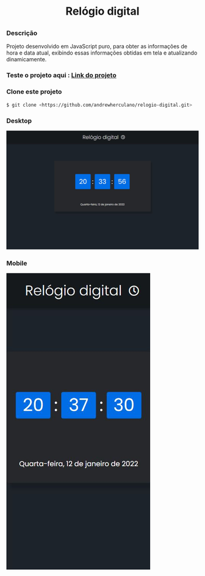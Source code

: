 <h1 align="center">Relógio digital</h1>

##

### Descrição
<p>Projeto desenvolvido em JavaScript puro, para obter as informações de hora e data atual, exibindo essas informações obtidas em tela e atualizando dinamicamente.</p>

### Teste o projeto aqui : [Link do projeto](https://relogiodigitaldev.netlify.app/)

### Clone este projeto
```bash
$ git clone <https://github.com/andrewherculano/relogio-digital.git>
```

### Desktop
<img src="./assets/img/desktop.jpg"/>

### Mobile
<img src="./assets/img/mobile.jpg" />
